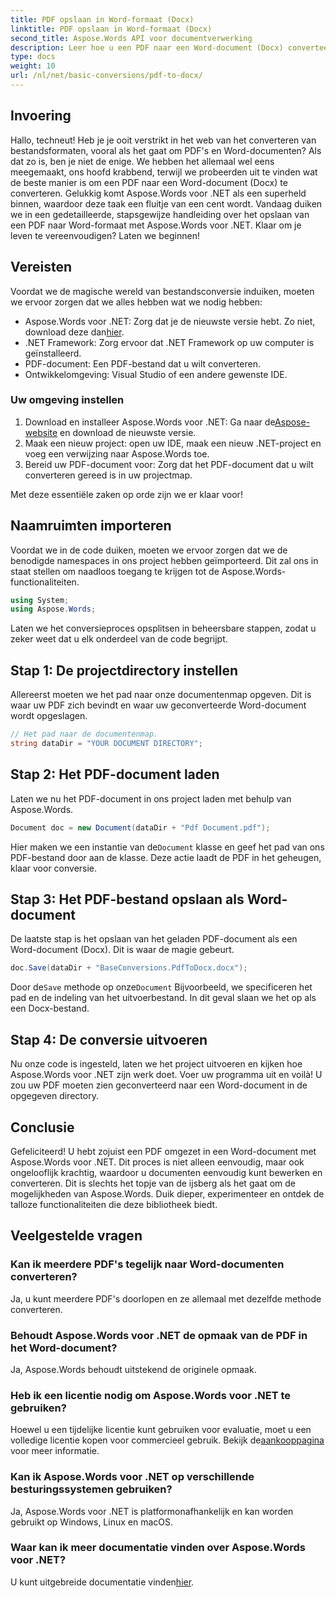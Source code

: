 ```yaml
---
title: PDF opslaan in Word-formaat (Docx)
linktitle: PDF opslaan in Word-formaat (Docx)
second_title: Aspose.Words API voor documentverwerking
description: Leer hoe u een PDF naar een Word-document (Docx) converteert met Aspose.Words voor .NET in deze gedetailleerde, stapsgewijze handleiding. Perfect voor ontwikkelaars.
type: docs
weight: 10
url: /nl/net/basic-conversions/pdf-to-docx/
---
```

## Invoering

Hallo, techneut! Heb je je ooit verstrikt in het web van het converteren van bestandsformaten, vooral als het gaat om PDF's en Word-documenten? Als dat zo is, ben je niet de enige. We hebben het allemaal wel eens meegemaakt, ons hoofd krabbend, terwijl we probeerden uit te vinden wat de beste manier is om een PDF naar een Word-document (Docx) te converteren. Gelukkig komt Aspose.Words voor .NET als een superheld binnen, waardoor deze taak een fluitje van een cent wordt. Vandaag duiken we in een gedetailleerde, stapsgewijze handleiding over het opslaan van een PDF naar Word-formaat met Aspose.Words voor .NET. Klaar om je leven te vereenvoudigen? Laten we beginnen!

## Vereisten

Voordat we de magische wereld van bestandsconversie induiken, moeten we ervoor zorgen dat we alles hebben wat we nodig hebben:

-  Aspose.Words voor .NET: Zorg dat je de nieuwste versie hebt. Zo niet, download deze dan[hier](https://releases.aspose.com/words/net/).
- .NET Framework: Zorg ervoor dat .NET Framework op uw computer is geïnstalleerd.
- PDF-document: Een PDF-bestand dat u wilt converteren.
- Ontwikkelomgeving: Visual Studio of een andere gewenste IDE.

### Uw omgeving instellen

1.  Download en installeer Aspose.Words voor .NET: Ga naar de[Aspose-website](https://releases.aspose.com/words/net/) en download de nieuwste versie.
2. Maak een nieuw project: open uw IDE, maak een nieuw .NET-project en voeg een verwijzing naar Aspose.Words toe.
3. Bereid uw PDF-document voor: Zorg dat het PDF-document dat u wilt converteren gereed is in uw projectmap.

Met deze essentiële zaken op orde zijn we er klaar voor!

## Naamruimten importeren

Voordat we in de code duiken, moeten we ervoor zorgen dat we de benodigde namespaces in ons project hebben geïmporteerd. Dit zal ons in staat stellen om naadloos toegang te krijgen tot de Aspose.Words-functionaliteiten.

```csharp
using System;
using Aspose.Words;
```

Laten we het conversieproces opsplitsen in beheersbare stappen, zodat u zeker weet dat u elk onderdeel van de code begrijpt.

## Stap 1: De projectdirectory instellen

Allereerst moeten we het pad naar onze documentenmap opgeven. Dit is waar uw PDF zich bevindt en waar uw geconverteerde Word-document wordt opgeslagen.

```csharp
// Het pad naar de documentenmap.
string dataDir = "YOUR DOCUMENT DIRECTORY";
```

## Stap 2: Het PDF-document laden

Laten we nu het PDF-document in ons project laden met behulp van Aspose.Words.

```csharp
Document doc = new Document(dataDir + "Pdf Document.pdf");
```

 Hier maken we een instantie van de`Document` klasse en geef het pad van ons PDF-bestand door aan de klasse. Deze actie laadt de PDF in het geheugen, klaar voor conversie.

## Stap 3: Het PDF-bestand opslaan als Word-document

De laatste stap is het opslaan van het geladen PDF-document als een Word-document (Docx). Dit is waar de magie gebeurt.

```csharp
doc.Save(dataDir + "BaseConversions.PdfToDocx.docx");
```

 Door de`Save` methode op onze`Document` Bijvoorbeeld, we specificeren het pad en de indeling van het uitvoerbestand. In dit geval slaan we het op als een Docx-bestand.

## Stap 4: De conversie uitvoeren

Nu onze code is ingesteld, laten we het project uitvoeren en kijken hoe Aspose.Words voor .NET zijn werk doet. Voer uw programma uit en voilà! U zou uw PDF moeten zien geconverteerd naar een Word-document in de opgegeven directory.

## Conclusie

Gefeliciteerd! U hebt zojuist een PDF omgezet in een Word-document met Aspose.Words voor .NET. Dit proces is niet alleen eenvoudig, maar ook ongelooflijk krachtig, waardoor u documenten eenvoudig kunt bewerken en converteren. Dit is slechts het topje van de ijsberg als het gaat om de mogelijkheden van Aspose.Words. Duik dieper, experimenteer en ontdek de talloze functionaliteiten die deze bibliotheek biedt.

## Veelgestelde vragen

### Kan ik meerdere PDF's tegelijk naar Word-documenten converteren?
Ja, u kunt meerdere PDF's doorlopen en ze allemaal met dezelfde methode converteren.

### Behoudt Aspose.Words voor .NET de opmaak van de PDF in het Word-document?
Ja, Aspose.Words behoudt uitstekend de originele opmaak.

### Heb ik een licentie nodig om Aspose.Words voor .NET te gebruiken?
 Hoewel u een tijdelijke licentie kunt gebruiken voor evaluatie, moet u een volledige licentie kopen voor commercieel gebruik. Bekijk de[aankooppagina](https://purchase.aspose.com/buy) voor meer informatie.

### Kan ik Aspose.Words voor .NET op verschillende besturingssystemen gebruiken?
Ja, Aspose.Words voor .NET is platformonafhankelijk en kan worden gebruikt op Windows, Linux en macOS.

### Waar kan ik meer documentatie vinden over Aspose.Words voor .NET?
 U kunt uitgebreide documentatie vinden[hier](https://reference.aspose.com/words/net/).